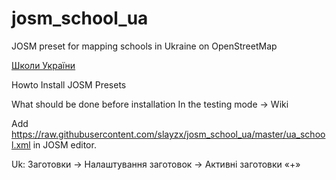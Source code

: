 # josm_school_ua
JOSM preset for mapping schools in Ukraine on OpenStreetMap

[Школи України](https://wiki.openstreetmap.org/wiki/Uk:%D0%A8%D0%BA%D0%BE%D0%BB%D0%B8_%D0%A3%D0%BA%D1%80%D0%B0%D1%97%D0%BD%D0%B8)

Howto Install JOSM Presets

What should be done before installation In the testing mode -> Wiki

Add https://raw.githubusercontent.com/slayzx/josm_school_ua/master/ua_school.xml in JOSM editor.

Uk: Заготовки -> Налаштування заготовок -> Активні заготовки «+»

